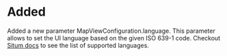 # Added 
Added a new parameter MapViewConfiguration.language. This parameter allows to set the UI language based on the given ISO 639-1 code. Checkout [Situm docs](https://situm.com/docs/query-params/) to see the list of supported languages.